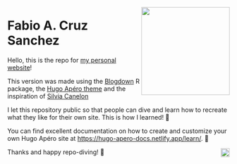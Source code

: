 <a href='fabbiocrux.com'><img src='https://raw.githubusercontent.com/fabbiocrux/fabbiocrux/source/static/img/home/header.jpg' align="right" height="200" alt=''/></a>

# Fabio A. Cruz Sanchez


Hello, this is the repo for [my personal website](https://fabbiocrux.com/)!

This version was made using the [Blogdown](https://pkgs.rstudio.com/blogdown/index.html) R package, the [Hugo Apéro theme](https://hugo-apero-docs.netlify.app/) and the inspiration of [Silvia Canelon](https://www.silviacanelon.com/)

I let this repository public so that people can dive and learn how to recreate what they like for their own site. This is how I learned! 🙌

You can find excellent documentation on how to create and customize your own Hugo Apéro site at https://hugo-apero-docs.netlify.app/learn/. 🥂

Thanks and happy repo-diving! 🤿 <a href='https://app.netlify.com/sites/fabbiocrux/deploys'><img src='https://api.netlify.com/api/v1/badges/d488fa80-fd48-4907-96c5-f6e4d41c1394/deploy-status' align="right" height="20" alt='Netlify Status'/></a>
